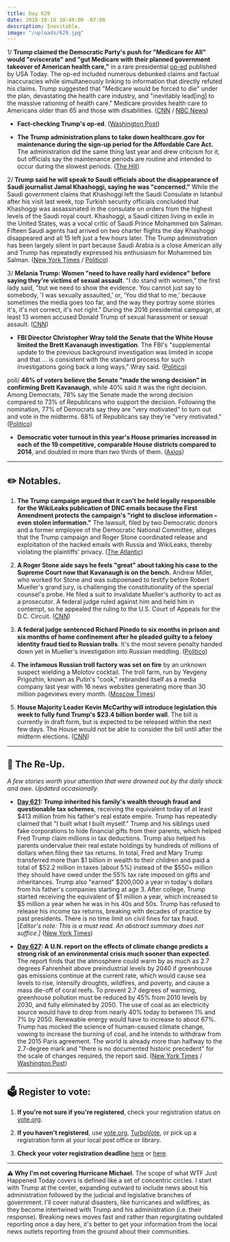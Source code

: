 ```yaml
---
title: Day 629
date: 2018-10-10 10:49:00 -07:00
description: Inevitable.
image: "/uploads/629.jpg"
---
```


1/ **Trump claimed the Democratic Party's push for "Medicare for All" would "eviscerate" and "gut Medicare with their planned government takeover of American health care,"** in a rare presidential [op-ed](https://www.usatoday.com/story/opinion/2018/10/10/donald-trump-democrats-open-borders-medicare-all-single-payer-column/1560533002/) published by USA Today. The op-ed included numerous debunked claims and factual inaccuracies while simultaneously linking to information that directly refuted his claims. Trump suggested that "Medicare would be forced to die" under the plan, devastating the health care industry, and "inevitably lead\[ing\] to the massive rationing of health care." Medicare provides health care to Americans older than 65 and those with disabilities. ([CNN](https://www.cnn.com/2018/10/10/politics/donald-trump-medicare-for-all-midterms/index.html) / [NBC News](https://www.nbcnews.com/tech/tech-news/usa-today-criticized-printing-trump-op-ed-despite-inaccuracies-n918536))

* **Fact-checking Trump's op-ed**. ([Washington Post](https://www.washingtonpost.com/politics/2018/10/10/fact-checking-president-trumps-usa-today-op-ed-medicare-for-all/))

* **The Trump administration plans to take down healthcare.gov for maintenance during the sign-up period for the Affordable Care Act.** The administration did the same thing last year and drew criticism for it, but officials say the maintenance periods are routine and intended to occur during the slowest periods. ([The Hill](https://thehill.com/policy/healthcare/410574-trump-officials-plan-maintenance-downtime-for-healthcaregov-during))

2/ **Trump said he will speak to Saudi officials about the disappearance of Saudi journalist Jamal Khashoggi, saying he was "concerned."** While the Saudi government claims that Khashoggi left the Saudi Consulate in Istanbul after his visit last week, top Turkish security officials concluded that Khashoggi was assassinated in the consulate on orders from the highest levels of the Saudi royal court. Khashoggi, a Saudi citizen living in exile in the United States, was a vocal critic of Saudi Prince Mohammed bin Salman. Fifteen Saudi agents had arrived on two charter flights the day Khashoggi disappeared and all 15 left just a few hours later. The Trump administration has been largely silent in part because Saudi Arabia is a close American ally and Trump has repeatedly expressed his enthusiasm for Mohammed bin Salman. ([New York Times](https://www.nytimes.com/2018/10/09/world/europe/jamal-khashoggi-turkey-saudi-arabia.html) / [Politico](https://www.politico.com/story/2018/10/09/turkey-saudi-consulate-jamal-khashoggi-884155))

3/ **Melania Trump: Women "need to have really hard evidence" before saying they're victims of sexual assault**. "I do stand with women," the first lady said, "but we need to show the evidence. You cannot just say to somebody, 'I was sexually assaulted,' or, 'You did that to me,' because sometimes the media goes too far, and the way they portray some stories it's, it's not correct, it's not right." During the 2016 presidential campaign, at least 13 women accused Donald Trump of sexual harassment or sexual assault. ([CNN](https://www.cnn.com/2018/10/10/politics/melania-trump-metoo-evidence/index.html))

* **FBI Director Christopher Wray told the Senate that the White House limited the Brett Kavanaugh investigation**. The FBI's "supplemental update to the previous background investigation was limited in scope and that ... is consistent with the standard process for such investigations going back a long ways," Wray said. ([Politico](https://www.politico.com/story/2018/10/10/kavanaugh-fbi-probe-limit-888667))

poll/ **46% of voters believe the Senate "made the wrong decision" in confirming Brett Kavanaugh**, while 40% said it was the right decision. Among Democrats, 78% say the Senate made the wrong decision compared to 73% of Republicans who support the decision. Following the nomination, 77% of Democrats say they are "very motivated" to turn out and vote in the midterms. 68% of Republicans say they're "very motivated." ([Politico](https://www.politico.com/story/2018/10/10/poll-kavanaugh-midterms-885940))

* **Democratic voter turnout in this year's House primaries increased in each of the 19 competitive, comparable House districts compared to 2014**, and doubled in more than two thirds of them. ([Axios](https://www.axios.com/2018-midterms-democratic-primary-voter-turnout-9b94a3c2-1c59-4be6-8595-b31968e0e07d.html))

---

## ✏️ Notables.

1. **The Trump campaign argued that it can't be held legally responsible for the WikiLeaks publication of DNC emails because the First Amendment protects the campaign's "right to disclose information – even stolen information."** The lawsuit, filed by two Democratic donors and a former employee of the Democratic National Committee, alleges that the Trump campaign and Roger Stone coordinated release and exploitation of the hacked emails with Russia and WikiLeaks, thereby violating the plaintiffs' privacy. ([The Atlantic](https://www.theatlantic.com/politics/archive/2018/10/trump-campaign-defends-wikileaks-use-hacked-dnc-emails/572587/))

2. **A Roger Stone aide says he feels "great" about taking his case to the Supreme Court now that Kavanaugh is on the bench.** Andrew Miller, who worked for Stone and was subpoenaed to testify before Robert Mueller's grand jury, is challenging the constitutionality of the special counsel's probe. He filed a suit to invalidate Mueller's authority to act as a prosecutor. A federal judge ruled against him and held him in contempt, so he appealed the ruling to the U.S. Court of Appeals for the D.C. Circuit. ([CNN](https://www.cnn.com/2018/10/09/politics/roger-stone-aide-andrew-miller-radio-interview/index.html))

3. **A federal judge sentenced Richard Pinedo to six months in prison and six months of home confinement after he pleaded guilty to a felony identity fraud tied to Russian trolls**. It's the most severe penalty handed down yet in Mueller's investigation into Russian meddling. ([Politico](https://www.politico.com/story/2018/10/10/mueller-russia-troll-sentence-889038))

4. **The infamous Russian troll factory was set on fire** by an unknown suspect wielding a Molotov cocktail. The troll farm, run by Yevgeny Prigozhin, known as Putin's "cook," rebranded itself as a media company last year with 16 news websites generating more than 30 million pageviews every month. ([Moscow Times](https://themoscowtimes.com/news/infamous-st-petersburg-troll-farm-set-on-fire-63130))

5. **House Majority Leader Kevin McCarthy will introduce legislation this week to fully fund Trump's $23.4 billion border wall**. The bill is currently in draft form, but is expected to be released within the next few days. The House would not be able to consider the bill until after the midterm elections. ([CNN](https://www.cnn.com/2018/10/10/politics/kevin-mccarthy-border-wall-bill/index.html))

---

## 📌 The Re-Up.

*A few stories worth your attention that were drowned out by the daily shock and awe. Updated occasionally.*

* **[Day 621](https://whatthefuckjusthappenedtoday.com/2018/10/02/day-621/#1-trump-inherited-his-familys-wealth): Trump inherited his family's wealth through fraud and questionable tax schemes**, receiving the equivalent today of at least $413 million from his father's real estate empire. Trump has repeatedly claimed that "I built what I built myself." Trump and his siblings used fake corporations to hide financial gifts from their parents, which helped Fred Trump claim millions in tax deductions. Trump also helped his parents undervalue their real estate holdings by hundreds of millions of dollars when filing their tax returns. In total, Fred and Mary Trump transferred more than $1 billion in wealth to their children and paid a total of $52.2 million in taxes (about 5%) instead of the $550\+ million they should have owed under the 55% tax rate imposed on gifts and inheritances. Trump also "earned" $200,000 a year in today's dollars from his father's companies starting at age 3. After college, Trump started receiving the equivalent of $1 million a year, which increased to $5 million a year when he was in his 40s and 50s. Trump has refused to release his income tax returns, breaking with decades of practice by past presidents. There is no time limit on civil fines for tax fraud. \[*Editor's note: This is a must read. An abstract summary does not suffice.\]* ([New York Times](https://www.nytimes.com/interactive/2018/10/02/us/politics/donald-trump-tax-schemes-fred-trump.html))

* **[Day 627](https://whatthefuckjusthappenedtoday.com/2018/10/08/day-627/): A U.N. report on the effects of climate change predicts a strong risk of an environmental crisis much sooner than expected**. The report finds that the atmosphere could warm by as much as 2.7 degrees Fahrenheit above preindustrial levels by 2040 if greenhouse gas emissions continue at the current rate, which would cause sea levels to rise, intensify droughts, wildfires, and poverty, and cause a mass die-off of coral reefs. To prevent 2.7 degrees of warming, greenhouse pollution must be reduced by 45% from 2010 levels by 2030, and fully eliminated by 2050. The use of coal as an electricity source would have to drop from nearly 40% today to between 1% and 7% by 2050. Renewable energy would have to increase to about 67%. Trump has mocked the science of human-caused climate change, vowing to increase the burning of coal, and he intends to withdraw from the 2015 Paris agreement. The world is already more than halfway to the 2.7-degree mark and "there is no documented historic precedent" for the scale of changes required, the report said. ([New York Times](https://www.nytimes.com/2018/10/07/climate/ipcc-climate-report-2040.html) / [Washington Post](https://www.washingtonpost.com/energy-environment/2018/10/08/world-has-only-years-get-climate-change-under-control-un-scientists-say/))

---

## 🗳 Register to vote:

1. **If you're not sure if you're registered**, check your registration status on [vote.org](https://www.vote.org/am-i-registered-to-vote/).

2. **If you haven't registered**, use [vote.org](https://www.vote.org/register-to-vote/), [TurboVote](https://turbovote.org/), or pick up a registration form at your local post office or library.

3. **Check your voter registration deadline** [here](https://www.nytimes.com/2018/10/06/us/politics/state-voter-registration-deadlines.html) or [here](https://www.vox.com/policy-and-politics/2018/10/7/17947768/voter-registration-deadline-verify-2018-midterms).

---

**⚠️ Why I'm not covering Hurricane Michael**. The scope of what WTF Just Happened Today covers is defined like a set of concentric circles. I start with Trump at the center, expanding outward to include news about his administration followed by the judicial and legislative branches of government. I'll cover natural disasters, like hurricanes and wildfires, as they become intertwined with Trump and his administration (i.e. their response). Breaking news moves fast and rather than regurgitating outdated reporting once a day here, it's better to get your information from the local news outlets reporting from the ground about their communities.
